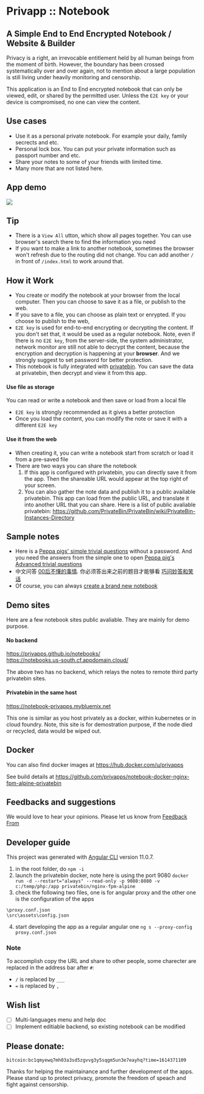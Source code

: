 # Privapp :: Notebook

## A Simple End to End Encrypted Notebook / Website & Builder
Privacy is a right, an irrevocable entitlement held by all human beings from the moment of birth. However, the boundary has been crossed systematically over and over again, not to mention about a large population is still living under heavily monitoring and censorship.

This application is an End to End encrypted notebook that can only be viewed, edit, or shared by the permitted user. Unless the `E2E key` or your device is compromised, no one can view the content.

## Use cases
* Use it as a personal private notebook. For example your daily, family secrects and etc.
* Personal lock box. You can put your private information such as passport number and etc.
* Share your notes to some of your friends with limited time.
* Many more that are not listed here.

## App demo
[![](https://privapps.github.io/notebook_m.jpg)](https://d.tube/#!/v/n0teb00k.privapps/QmXY3YD71CpFnQEMVa64aDeLUgGiEfKAqNMomyqahiEund)

## Tip
- There is a `View All` utton, which show all pages together. You can use browser's search there to find the information you need
- If you want to make a link to another notebook, sometimes the browser won't refresh due to the routing did not change. You can add another ```/``` in front of ```/index.html``` to work around that.

## How it Work
* You create or modify the notebook at your browser from the local computer. Then you can choose to save it as a file, or publish to the web.
* If you save to a file, you can choose as plain text or enrypted. If you choose to publish to the web, 
* `E2E key` is used for end-to-end encrypting or decrypting the content. If you don't set that, it would be used as a regular notebook. Note, even if there is no `E2E key`, from the server-side, the system administrator, network monitor are still not able to decrypt the content, because the encryption and decryption is happening at your **browser**. And we strongly suggest to set password for better protection.
* This notebook is fully integrated with [privatebin](https://privatebin.info/). You can save the data at privatebin, then decrypt and view it from this app.

#### Use file as storage
You can read or write a notebook and then save or load from a local file
* `E2E key` is strongly recommended as it gives a better protection
* Once you load the content, you can modify the note or save it with a different `E2E key`

#### Use it from the web
* When creating it, you can write a notebook start from scratch or load it from a pre-saved file
* There are two ways you can share the notebook  
  1. If this app is configured with privatebin, you can directly save it from the app. Then the shareable URL would appear at the top right of your screen.
  2. You can also gather the note data and publish it to a public available privatebin. This app can load from the public URL, and translate it into another URL that you can share. Here is a list of public avaliable privatebin: https://github.com/PrivateBin/PrivateBin/wiki/PrivateBin-Instances-Directory

## Sample notes

- Here is a [Peppa pigs' simple trivial questions](https://privapps.github.io/notebooks/index.html#/notes/0/type,remote&url,data___peppa&symmetric,Hj84nE4pQW4iBXhXhGf3wNeHqtYzGsupFFZHYgDDffjw) without a password. And you need the answers from the simple one to open [Peppa pig's Advanced trivial questions](https://privapps.github.io/notebooks/index.html#/notes/0/type,remote&url,data___peppa2&symmetric,7rrxctQBPgKwfUuU5XrQLteScRpZvPX2jQ6pbRcsASGt)
- 中文问答 [00后不懂的事情](https://privapps.github.io/notebooks/index.html#/notes/0/type,remote&url,data___00&symmetric,5PQae51qE2E7e8KwqQERYkWYTcUntdWqH4Qn4LMKRj6d). 你必须答出来之前的题目才能够看 [巧问妙答和笑话](https://privapps.github.io/notebooks/index.html#/notes/0/type,remote&url,data___002&symmetric,253ZfcKR1KW3RZh35vYMybD1W4GoFHnh898L4ZbRUFDd)
- Of course, you can always [create a brand new notebook](https://privapps.github.io/notebooks/index.html#/notes/0/&new)

## Demo sites
Here are a few notebook sites public avaliable. They are mainly for demo purpose.

#### No backend
https://privapps.github.io/notebooks/  
https://notebooks.us-south.cf.appdomain.cloud/

The above two has no backend, which relays the notes to remote third party privatebin sites.

#### Privatebin in the same host
https://notebook-privapps.mybluemix.net

This one is similar as you host privately as a docker, within kubernetes or in cloud foundry. Note, this site is for demostration purpose, if the node died or recycled, data would be wiped out.

## Docker

You can also find docker images at https://hub.docker.com/u/privapps

See build details at https://github.com/privapps/notebook-docker-nginx-fpm-alpine-privatebin

## Feedbacks and suggestions
We would love to hear your opinions. Please let us know from [Feedback From](https://public.biaomail.us.to/stdv.php?id=MTQ=)

## Developer guide

This project was generated with [Angular CLI](https://github.com/angular/angular-cli) version 11.0.7.

1. in the root folder, do
```npm -i```
2. launch the privatebin docker, note here is using the port 9080
``` docker run -d --restart="always" --read-only -p 9080:8080 -v c:/temp/php:/app privatebin/nginx-fpm-alpine ```
3. check the following two files, one is for angular proxy and the other one is the configuration of the apps
```
\proxy.conf.json
\src\assets\config.json
```
4. start developing the app as a regular angular one
``` ng s --proxy-config proxy.conf.json ```

### Note
To accomplish copy the URL and share to other people, some charecter are replaced in the address bar after ```#```:
- ```/``` is replaced by ```___```
- ```=``` is replaced by ```,```

## Wish list
- [ ] Multi-languages menu and help doc
- [ ] Implement editiable backend, so existing notebook can be modified

## Please donate:
```
bitcoin:bc1qmyewq7mh03a3sd5zgvvg3y5sqgm5un3e7eayhq?time=1614371109
```
Thanks for helping the maintainance and further development of the apps. Please stand up to protect privacy, promote the freedom of speach and fight against censorship. 


